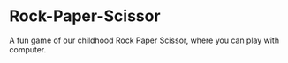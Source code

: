 # Rock-Paper-Scissor
A fun game of our childhood Rock Paper Scissor, where you can play with computer.
